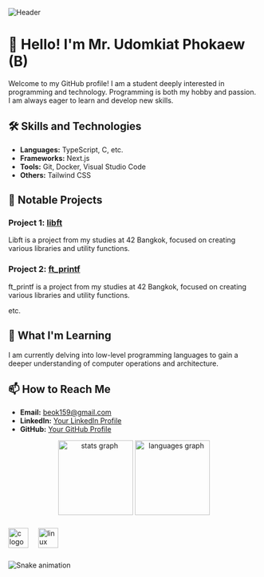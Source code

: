 ![Header](./banner/Banner.png)


# 👋 Hello! I'm Mr. Udomkiat Phokaew (B)

Welcome to my GitHub profile! I am a student deeply interested in programming and technology. Programming is both my hobby and passion. I am always eager to learn and develop new skills.

## 🛠️ Skills and Technologies

- **Languages:** TypeScript, C, etc.
- **Frameworks:** Next.js
- **Tools:** Git, Docker, Visual Studio Code
- **Others:** Tailwind CSS

## 🌟 Notable Projects

### Project 1: [libft](https://github.com/uphokaew/libft)
Libft is a project from my studies at 42 Bangkok, focused on creating various libraries and utility functions.

### Project 2: [ft_printf](https://github.com/uphokaew/ft_printf)
ft_printf is a project from my studies at 42 Bangkok, focused on creating various libraries and utility functions.

etc.

## 🧠 What I'm Learning

I am currently delving into low-level programming languages to gain a deeper understanding of computer operations and architecture.

## 📫 How to Reach Me

- **Email:** beok159@gmail.com
- **LinkedIn:** [Your LinkedIn Profile](https://www.linkedin.com/in/udomkiat-phokaew-78b62b167/)
- **GitHub:** [Your GitHub Profile](https://github.com/uphokaew)

<div align="center">
  <img src="https://github-readme-stats.vercel.app/api?username=Sinyonar0623&hide_title=false&hide_rank=false&show_icons=true&include_all_commits=true&count_private=true&disable_animations=false&theme=dracula&locale=en&hide_border=false&order=1" height="150" alt="stats graph"  />
  <img src="https://github-readme-stats.vercel.app/api/top-langs?username=Sinyonar0623&locale=en&hide_title=false&layout=compact&card_width=320&langs_count=5&theme=dracula&hide_border=false&order=2" height="150" alt="languages graph"  />
</div>

###

<div align="left">
  <img src="https://skillicons.dev/icons?i=c" height="40" alt="c logo"  />
  <img width="12" />
  <img src="https://cdn.jsdelivr.net/gh/devicons/devicon/icons/linux/linux-original.svg" height="40" alt="linux logo"  />
</div>

###

<img src="https://raw.githubusercontent.com/Sinyonar0623/Sinyonar0623/output/snake.svg" alt="Snake animation" />

###
